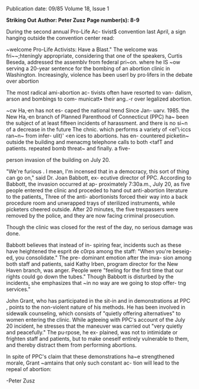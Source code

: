 Publication date: 09/85
Volume 18, Issue 1

**Striking Out**
**Author: Peter Zusz**
**Page number(s): 8-9**

During the second annual Pro-Life Ac-
tivist$ convention last April, a sign 
hanging outside the convention center 
read: 

~welcome Pro-Life Activists: 
Have a Blast." The welcome was 
fri~~;hteningly appropriate, considering 
that one of the speakers, Curtis Beseda, 
addressed the assemblv from federal 
pri~on. where he IS ~ow serving a 
20-year sentence for the bombing of an 
abortion clinic in Washington. Increasingly, violence has been userl by 
pro·lifers in the debate over abortion 

The most radical ami-abortion ac-
tivists often have resorted to van-
dalism, arson and bombings to com-
municatt• their ang..-r over legalized 
abortion. 

~cw Ha,·en has not es-
caped the national trend Since Jan-
uarv. 1985. the New Ha,·en branch 
of Planned Parenthood of Connecticut 
(PPC) ha~ been the subject of at least 
fifteen incidents of harassment. and 
there is no si~n of a decrease in the 
future The chnic. which performs a 
variety of <el'\·iccs ran~n~ from infer-
ulit)' <en ices to abortions. has en-
countered 
picketin~ outside the 
building and menacmg telephone calls 
to both <tafT and patients. repeated 
bomb 
threat~ and finally. a five-


person invasion of the building on July 
20. 

"We're furious . I mean, I'm incensed 
that in a democracy, this sort of thing 
can go on," said Dr. Joan Babbott, ex-
ecutive director of PPC. According to 
Babbott, the invasion occurred at ap-
proximately 7:30a.m., July 20, as five 
people entered the clinic and proceded 
to hand out anti-abortion literature to 
the patients_ Three of the anti-
abortionists forced their way into a 
back procedure room and unwrapped 
trays of sterilized instruments, while 
picketers cheered outside. After 20 
minutes, the five trespassers were 
removed by the police, and they are 
now 
facing 
criminal 
prosecution. 

Though the clinic was closed for the 
rest of the day, no serious damage was 
done. 

Babbott believes that instead of in-
spiring fear, incidents such as these 
have heightened the esprit de c0rps 
among the staff: "When you're beseig-
ed, 
you consolidate." The pre-
dominant emotion after the inva-
sion among both staff and patients, 
said Kathy Irben, program director for 
the New Haven branch, was anger. 
People were "feeling for the first time 
that our rights could go down the 
tubes." Though Babbott is disturbed 
by the incidents, she emphasizes that 
~in no way are we going to stop offer-
tng services." 

John Grant, who has participated in 
the sit-in and in demonstrations at 
PPC , points to the non-violent nature 
of his methods. He has been involved 
in sidewalk counseling, which consists 
of "quietly offering alternatives" to 
women entering the clinic. While 
agteeing with PPC's account of the 
July 20 incident, he stresses that the 
maneuver was carried out "very quietly 
and peacefully." The pu·rpose, he ex-
plained, was not to intimidate or 
frighten staff and patients, but to make 
oneself entirely vulnerable to them, 
and 
thereby distract 
them from 
performing abortions. 

In spite of 
PPC's claim that these demonstrations 
ha~e strengthened morale, Grant 
~amtains that only such constant ac-
tion will lead to the repeal of abortion: 

-Peter Zusz
